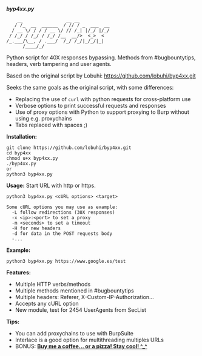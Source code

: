 ***byp4xx.py***
```
    __                __ __           
   / /_  __  ______  / // / _  ___  __
  / __ \/ / / / __ \/ // /_| |/_/ |/_/
 / /_/ / /_/ / /_/ /__  __/>  <_>  <  
/_.___/\__, / .___/  /_/ /_/|_/_/|_|  
      /____/_/                        
```
Python script for 40X responses bypassing. Methods from #bugbountytips, headers, verb tampering and user agents.

Based on the original script by Lobuhi: https://github.com/lobuhi/byp4xx.git

Seeks the same goals as the original script, with some differences:

- Replacing the use of `curl` with python requests for cross-platform use
- Verbose options to print successful requests and responses
- Use of proxy options with Python to support proxying to Burp without using e.g. proxychains
- Tabs replaced with spaces ;)


**Installation:**
```
git clone https://github.com/lobuhi/byp4xx.git
cd byp4xx
chmod u+x byp4xx.py
./byp4xx.py
or
python3 byp4xx.py
```

**Usage:** Start URL with http or https.
```
python3 byp4xx.py <cURL options> <target>

Some cURL options you may use as example:
  -L follow redirections (30X responses)
  -x <ip>:<port> to set a proxy
  -m <seconds> to set a timeout
  -H for new headers
  -d for data in the POST requests body
  -...
```
**Example:**
```
python3 byp4xx.py https://www.google.es/test
```
**Features:**
- Multiple HTTP verbs/methods
- Multiple methods mentioned in #bugbountytips
- Multiple headers: Referer, X-Custom-IP-Authorization...
- Accepts any cURL option
- New module, test for 2454 UserAgents from SecList

**Tips:**
- You can add proxychains to use with BurpSuite
- Interlace is a good option for multithreading multiples URLs
- BONUS: **[Buy me a coffee... or a pizza! Stay cool! ^_^](https://buymeacoffee.com/lobuhi)**
